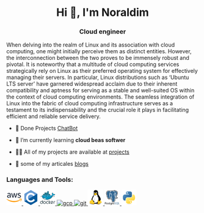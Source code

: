 <h1 align="center">Hi 👋, I'm Noraldim</h1>
<h3 align="center">Cloud engineer</h3>



When delving into the realm of Linux and its association with cloud computing, one might initially perceive them as distinct entities. However, the interconnection between the two proves to be immensely robust and pivotal. It is noteworthy that a multitude of cloud computing services strategically rely on Linux as their preferred operating system for effectively managing their servers. In particular, Linux distributions such as ‘Ubuntu LTS server’ have garnered widespread acclaim due to their inherent compatibility and aptness for serving as a stable and well-suited OS within the context of cloud computing environments. The seamless integration of Linux into the fabric of cloud computing infrastructure serves as a testament to its indispensability and the crucial role it plays in facilitating efficient and reliable service delivery.

- 🔭 Done Projects [ChatBot](https://noraldim.net/posts/cat/)

- 🌱 I’m currently learning **cloud beas softwer**

- 👨‍💻 All of my projects are available at [projects](https://noraldim.net/posts/)

- 📝 some of my articales [blogs](https://noraldim.net/posts/)





<h3 align="left">Languages and Tools:</h3>
<p align="left"> <a href="https://aws.amazon.com" target="_blank" rel="noreferrer"> <img src="https://raw.githubusercontent.com/devicons/devicon/master/icons/amazonwebservices/amazonwebservices-original-wordmark.svg" alt="aws" width="40" height="40"/> </a> <a href="https://www.cprogramming.com/" target="_blank" rel="noreferrer"> <img src="https://raw.githubusercontent.com/devicons/devicon/master/icons/c/c-original.svg" alt="c" width="40" height="40"/> </a> <a href="https://www.docker.com/" target="_blank" rel="noreferrer"> <img src="https://raw.githubusercontent.com/devicons/devicon/master/icons/docker/docker-original-wordmark.svg" alt="docker" width="40" height="40"/> </a> <a href="https://cloud.google.com" target="_blank" rel="noreferrer"> <img src="https://www.vectorlogo.zone/logos/google_cloud/google_cloud-icon.svg" alt="gcp" width="40" height="40"/> </a> <a href="https://git-scm.com/" target="_blank" rel="noreferrer"> <img src="https://www.vectorlogo.zone/logos/git-scm/git-scm-icon.svg" alt="git" width="40" height="40"/> </a> <a href="https://www.linux.org/" target="_blank" rel="noreferrer"> <img src="https://raw.githubusercontent.com/devicons/devicon/master/icons/linux/linux-original.svg" alt="linux" width="40" height="40"/> </a><a href="https://www.postgresql.org" target="_blank" rel="noreferrer"> <img src="https://raw.githubusercontent.com/devicons/devicon/master/icons/postgresql/postgresql-original-wordmark.svg" alt="postgresql" width="40" height="40"/> </a><a href="https://www.python.org" target="_blank" rel="noreferrer"> <img src="https://raw.githubusercontent.com/devicons/devicon/master/icons/python/python-original.svg" alt="python" width="40" height="40"/> </a> 
  


<!--<p>&nbsp;<img align="center" src="https://github-readme-stats.vercel.app/api?username=noraldim&show_icons=true&locale=en" alt="noraldim" /></p>-->


